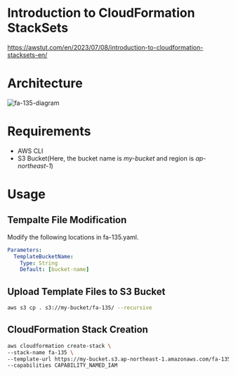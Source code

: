 # Introduction to CloudFormation StackSets

https://awstut.com/en/2023/07/08/introduction-to-cloudformation-stacksets-en/

# Architecture

![fa-135-diagram](https://github.com/awstut-an-r/awstut-fa/assets/84276199/a0033aed-f32d-481a-9a8b-21da5d082fe8)

# Requirements

* AWS CLI
* S3 Bucket(Here, the bucket name is *my-bucket* and region is *ap-northeast-1*)

# Usage

## Tempalte File Modification

Modify the following locations in fa-135.yaml.

```yaml
Parameters:
  TemplateBucketName:
    Type: String
    Default: [bucket-name]
```

## Upload  Template Files to S3 Bucket

```bash
aws s3 cp . s3://my-bucket/fa-135/ --recursive
```

## CloudFormation Stack Creation

```bash
aws cloudformation create-stack \
--stack-name fa-135 \
--template-url https://my-bucket.s3.ap-northeast-1.amazonaws.com/fa-135/fa-135.yaml \
--capabilities CAPABILITY_NAMED_IAM
```
